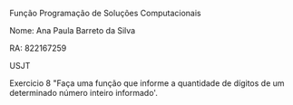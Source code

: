 Função Programação de Soluções Computacionais

Nome: Ana Paula Barreto da Silva

RA: 822167259

USJT

Exercicio 8 "Faça uma função que informe a quantidade de dígitos de um determinado número inteiro informado'.
